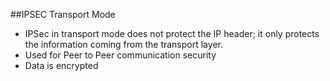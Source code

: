 ##IPSEC Transport Mode

* IPSec in transport mode does not protect the IP header; it only protects the information coming from the transport layer.
* Used for Peer to Peer communication security
* Data is encrypted





